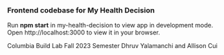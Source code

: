 ### Frontend codebase for My Health Decision

Run **npm start** in my-health-decision to view app in development mode.
Open http://localhost:3000 to view it in your browser.

Columbia Build Lab Fall 2023 Semester
Dhruv Yalamanchi and Allison Cui
